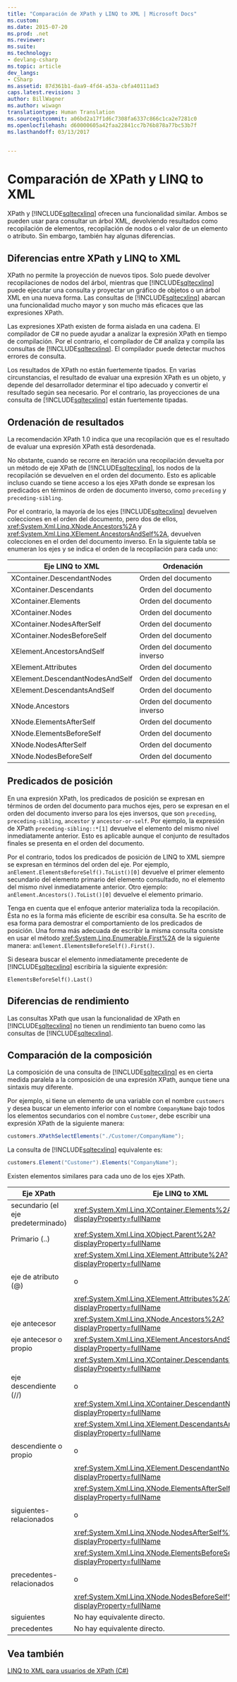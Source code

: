 ```yaml
---
title: "Comparación de XPath y LINQ to XML | Microsoft Docs"
ms.custom: 
ms.date: 2015-07-20
ms.prod: .net
ms.reviewer: 
ms.suite: 
ms.technology:
- devlang-csharp
ms.topic: article
dev_langs:
- CSharp
ms.assetid: 87d361b1-daa9-4fd4-a53a-cbfa40111ad3
caps.latest.revision: 3
author: BillWagner
ms.author: wiwagn
translationtype: Human Translation
ms.sourcegitcommit: a06bd2a17f1d6c7308fa6337c866c1ca2e7281c0
ms.openlocfilehash: d60000605a42faa22841cc7b76b878a77bc53b7f
ms.lasthandoff: 03/13/2017


---
```

# <a name="comparison-of-xpath-and-linq-to-xml"></a>Comparación de XPath y LINQ to XML
XPath y [!INCLUDE[sqltecxlinq](../../../../csharp/programming-guide/concepts/linq/includes/sqltecxlinq_md.md)] ofrecen una funcionalidad similar. Ambos se pueden usar para consultar un árbol XML, devolviendo resultados como recopilación de elementos, recopilación de nodos o el valor de un elemento o atributo. Sin embargo, también hay algunas diferencias.  
  
## <a name="differences-between-xpath-and-linq-to-xml"></a>Diferencias entre XPath y LINQ to XML  
 XPath no permite la proyección de nuevos tipos. Solo puede devolver recopilaciones de nodos del árbol, mientras que [!INCLUDE[sqltecxlinq](../../../../csharp/programming-guide/concepts/linq/includes/sqltecxlinq_md.md)] puede ejecutar una consulta y proyectar un gráfico de objetos o un árbol XML en una nueva forma. Las consultas de [!INCLUDE[sqltecxlinq](../../../../csharp/programming-guide/concepts/linq/includes/sqltecxlinq_md.md)] abarcan una funcionalidad mucho mayor y son mucho más eficaces que las expresiones XPath.  
  
 Las expresiones XPath existen de forma aislada en una cadena. El compilador de C# no puede ayudar a analizar la expresión XPath en tiempo de compilación. Por el contrario, el compilador de C# analiza y compila las consultas de [!INCLUDE[sqltecxlinq](../../../../csharp/programming-guide/concepts/linq/includes/sqltecxlinq_md.md)]. El compilador puede detectar muchos errores de consulta.  
  
 Los resultados de XPath no están fuertemente tipados. En varias circunstancias, el resultado de evaluar una expresión XPath es un objeto, y depende del desarrollador determinar el tipo adecuado y convertir el resultado según sea necesario. Por el contrario, las proyecciones de una consulta de [!INCLUDE[sqltecxlinq](../../../../csharp/programming-guide/concepts/linq/includes/sqltecxlinq_md.md)] están fuertemente tipadas.  
  
## <a name="result-ordering"></a>Ordenación de resultados  
 La recomendación XPath 1.0 indica que una recopilación que es el resultado de evaluar una expresión XPath está desordenada.  
  
 No obstante, cuando se recorre en iteración una recopilación devuelta por un método de eje XPath de [!INCLUDE[sqltecxlinq](../../../../csharp/programming-guide/concepts/linq/includes/sqltecxlinq_md.md)], los nodos de la recopilación se devuelven en el orden del documento. Esto es aplicable incluso cuando se tiene acceso a los ejes XPath donde se expresan los predicados en términos de orden de documento inverso, como `preceding` y `preceding-sibling`.  
  
 Por el contrario, la mayoría de los ejes [!INCLUDE[sqltecxlinq](../../../../csharp/programming-guide/concepts/linq/includes/sqltecxlinq_md.md)] devuelven colecciones en el orden del documento, pero dos de ellos, <xref:System.Xml.Linq.XNode.Ancestors%2A> y <xref:System.Xml.Linq.XElement.AncestorsAndSelf%2A>, devuelven colecciones en el orden del documento inverso. En la siguiente tabla se enumeran los ejes y se indica el orden de la recopilación para cada uno:  
  
|Eje LINQ to XML|Ordenación|  
|----------------------|--------------|  
|XContainer.DescendantNodes|Orden del documento|  
|XContainer.Descendants|Orden del documento|  
|XContainer.Elements|Orden del documento|  
|XContainer.Nodes|Orden del documento|  
|XContainer.NodesAfterSelf|Orden del documento|  
|XContainer.NodesBeforeSelf|Orden del documento|  
|XElement.AncestorsAndSelf|Orden del documento inverso|  
|XElement.Attributes|Orden del documento|  
|XElement.DescendantNodesAndSelf|Orden del documento|  
|XElement.DescendantsAndSelf|Orden del documento|  
|XNode.Ancestors|Orden del documento inverso|  
|XNode.ElementsAfterSelf|Orden del documento|  
|XNode.ElementsBeforeSelf|Orden del documento|  
|XNode.NodesAfterSelf|Orden del documento|  
|XNode.NodesBeforeSelf|Orden del documento|  
  
## <a name="positional-predicates"></a>Predicados de posición  
 En una expresión XPath, los predicados de posición se expresan en términos de orden del documento para muchos ejes, pero se expresan en el orden del documento inverso para los ejes inversos, que son `preceding`, `preceding-sibling`, `ancestor` y `ancestor-or-self`. Por ejemplo, la expresión de XPath `preceding-sibling::*[1]` devuelve el elemento del mismo nivel inmediatamente anterior. Esto es aplicable aunque el conjunto de resultados finales se presenta en el orden del documento.  
  
 Por el contrario, todos los predicados de posición de LINQ to XML siempre se expresan en términos del orden del eje. Por ejemplo, `anElement.ElementsBeforeSelf().ToList()[0]` devuelve el primer elemento secundario del elemento primario del elemento consultado, no el elemento del mismo nivel inmediatamente anterior. Otro ejemplo: `anElement.Ancestors().ToList()[0]` devuelve el elemento primario.  
  
 Tenga en cuenta que el enfoque anterior materializa toda la recopilación. Ésta no es la forma más eficiente de escribir esa consulta. Se ha escrito de esa forma para demostrar el comportamiento de los predicados de posición. Una forma más adecuada de escribir la misma consulta consiste en usar el método <xref:System.Linq.Enumerable.First%2A> de la siguiente manera: `anElement.ElementsBeforeSelf().First()`.  
  
 Si deseara buscar el elemento inmediatamente precedente de [!INCLUDE[sqltecxlinq](../../../../csharp/programming-guide/concepts/linq/includes/sqltecxlinq_md.md)] escribiría la siguiente expresión:  
  
 `ElementsBeforeSelf().Last()`  
  
## <a name="performance-differences"></a>Diferencias de rendimiento  
 Las consultas XPath que usan la funcionalidad de XPath en [!INCLUDE[sqltecxlinq](../../../../csharp/programming-guide/concepts/linq/includes/sqltecxlinq_md.md)] no tienen un rendimiento tan bueno como las consultas de [!INCLUDE[sqltecxlinq](../../../../csharp/programming-guide/concepts/linq/includes/sqltecxlinq_md.md)].  
  
## <a name="comparison-of-composition"></a>Comparación de la composición  
 La composición de una consulta de [!INCLUDE[sqltecxlinq](../../../../csharp/programming-guide/concepts/linq/includes/sqltecxlinq_md.md)] es en cierta medida paralela a la composición de una expresión XPath, aunque tiene una sintaxis muy diferente.  
  
 Por ejemplo, si tiene un elemento de una variable con el nombre `customers` y desea buscar un elemento inferior con el nombre `CompanyName` bajo todos los elementos secundarios con el nombre `Customer`, debe escribir una expresión XPath de la siguiente manera:  
  
```csharp  
customers.XPathSelectElements("./Customer/CompanyName");  
```  
  
 La consulta de [!INCLUDE[sqltecxlinq](../../../../csharp/programming-guide/concepts/linq/includes/sqltecxlinq_md.md)] equivalente es:  
  
```csharp  
customers.Element("Customer").Elements("CompanyName");  
```  
  
 Existen elementos similares para cada uno de los ejes XPath.  
  
|Eje XPath|Eje LINQ to XML|  
|----------------|----------------------|  
|secundario (el eje predeterminado)|<xref:System.Xml.Linq.XContainer.Elements%2A?displayProperty=fullName>|  
|Primario (..)|<xref:System.Xml.Linq.XObject.Parent%2A?displayProperty=fullName>|  
|eje de atributo (@)|<xref:System.Xml.Linq.XElement.Attribute%2A?displayProperty=fullName><br /><br /> o<br /><br /> <xref:System.Xml.Linq.XElement.Attributes%2A?displayProperty=fullName>|  
|eje antecesor|<xref:System.Xml.Linq.XNode.Ancestors%2A?displayProperty=fullName>|  
|eje antecesor o propio|<xref:System.Xml.Linq.XElement.AncestorsAndSelf%2A?displayProperty=fullName>|  
|eje descendiente (//)|<xref:System.Xml.Linq.XContainer.Descendants%2A?displayProperty=fullName><br /><br /> o<br /><br /> <xref:System.Xml.Linq.XContainer.DescendantNodes%2A?displayProperty=fullName>|  
|descendiente o propio|<xref:System.Xml.Linq.XElement.DescendantsAndSelf%2A?displayProperty=fullName><br /><br /> o<br /><br /> <xref:System.Xml.Linq.XElement.DescendantNodesAndSelf%2A?displayProperty=fullName>|  
|siguientes-relacionados|<xref:System.Xml.Linq.XNode.ElementsAfterSelf%2A?displayProperty=fullName><br /><br /> o<br /><br /> <xref:System.Xml.Linq.XNode.NodesAfterSelf%2A?displayProperty=fullName>|  
|precedentes-relacionados|<xref:System.Xml.Linq.XNode.ElementsBeforeSelf%2A?displayProperty=fullName><br /><br /> o<br /><br /> <xref:System.Xml.Linq.XNode.NodesBeforeSelf%2A?displayProperty=fullName>|  
|siguientes|No hay equivalente directo.|  
|precedentes|No hay equivalente directo.|  
  
## <a name="see-also"></a>Vea también  
 [LINQ to XML para usuarios de XPath (C#)](../../../../csharp/programming-guide/concepts/linq/linq-to-xml-for-xpath-users.md)

